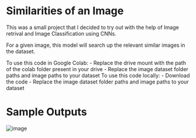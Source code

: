 # Similarities of an Image

This was a small project that I decided to try out with the help of Image retrival and Image Classification using CNNs.


For a given image, this model will search up the relevant similar images in the dataset. 

To use this code in Google Colab:
              - Replace the drive mount with the path of the colab folder present in your drive
              - Replace the image dataset folder paths and image paths to your dataset
To use this code locally:
              - Download the code
              - Replace the image dataset folder paths and image paths to your dataset
              
              
# Sample Outputs
![image](https://user-images.githubusercontent.com/73244900/148039698-d4849f8d-fe6f-4d01-a260-df3ca81dcf46.png)
